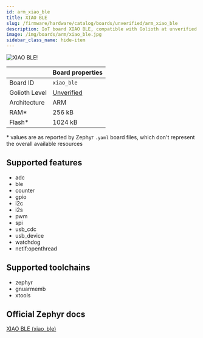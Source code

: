 ```yaml
---
id: arm_xiao_ble
title: XIAO BLE
slug: /firmware/hardware/catalog/boards/unverified/arm_xiao_ble
description: IoT board XIAO BLE, compatible with Golioth at unverified level.
image: /img/boards/arm/xiao_ble.jpg
sidebar_class_name: hide-item
---
```


[//]: # (This is an auto-generated file, do not edit! Changes to it will be lost upon re-generation)

![XIAO BLE!](/img/boards/arm/xiao_ble.jpg "XIAO BLE")

|                | Board properties     |
| -------------  | -------------------- |
| Board ID       | `xiao_ble` |
| Golioth Level  | [Unverified](/firmware/hardware#unverified-boards) |
| Architecture   | ARM |
| RAM*           | 256 kB |
| Flash*         | 1024 kB |

\* values are as reported by Zephyr `.yaml` board files, which don't represent the overall available resources



## Supported features

* adc
* ble
* counter
* gpio
* i2c
* i2s
* pwm
* spi
* usb_cdc
* usb_device
* watchdog
* netif:openthread

## Supported toolchains

* zephyr
* gnuarmemb
* xtools

## Official Zephyr docs

[XIAO BLE (xiao_ble)](https://docs.zephyrproject.org/3.6.0/boards/arm/xiao_ble/doc/index.html)
